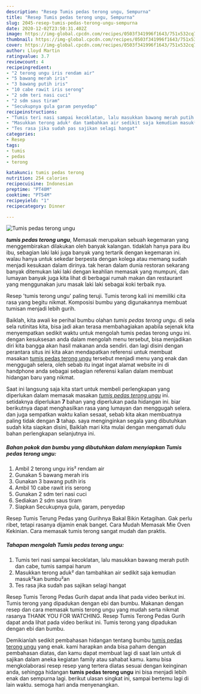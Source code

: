 ```yaml
---
description: "Resep Tumis pedas terong ungu, Sempurna"
title: "Resep Tumis pedas terong ungu, Sempurna"
slug: 2045-resep-tumis-pedas-terong-ungu-sempurna
date: 2020-12-02T23:50:31.402Z
image: https://img-global.cpcdn.com/recipes/0503f341996f1643/751x532cq70/tumis-pedas-terong-ungu-foto-resep-utama.jpg
thumbnail: https://img-global.cpcdn.com/recipes/0503f341996f1643/751x532cq70/tumis-pedas-terong-ungu-foto-resep-utama.jpg
cover: https://img-global.cpcdn.com/recipes/0503f341996f1643/751x532cq70/tumis-pedas-terong-ungu-foto-resep-utama.jpg
author: Lloyd Martin
ratingvalue: 3.7
reviewcount: 4
recipeingredient:
- "2 terong ungu iris rendam air"
- "5 bawang merah iris"
- "3 bawang putih iris"
- "10 cabe rawit iris serong"
- "2 sdm teri nasi cuci"
- "2 sdm saus tiram"
- "Secukupnya gula garam penyedap"
recipeinstructions:
- "Tumis teri nasi sampai kecoklatan, lalu masukkan bawang merah putih dan cabe, tumis sampai harum"
- "Masukkan terong aduk² dan tambahkan air sedikit saja kemudian masuk²kan bumbu²an"
- "Tes rasa jika sudah pas sajikan selagi hangat"
categories:
- Resep
tags:
- tumis
- pedas
- terong

katakunci: tumis pedas terong 
nutrition: 254 calories
recipecuisine: Indonesian
preptime: "PT40M"
cooktime: "PT54M"
recipeyield: "1"
recipecategory: Dinner

---
```



![Tumis pedas terong ungu](https://img-global.cpcdn.com/recipes/0503f341996f1643/751x532cq70/tumis-pedas-terong-ungu-foto-resep-utama.jpg)

<b><i>tumis pedas terong ungu</i></b>, Memasak merupakan sebuah kegemaran yang menggembirakan dilakukan oleh banyak kalangan. tidaklah hanya para ibu ibu, sebagian laki laki juga banyak yang tertarik dengan kegemaran ini. walau hanya untuk sekedar berpesta dengan kolega atau memang sudah menjadi kesukaan dalam dirinya. tak heran dalam dunia restoran sekarang banyak ditemukan laki laki dengan keahlian memasak yang mumpuni, dan lumayan banyak juga kita lihat di berbagai rumah makan dan restaurant yang menggunakan juru masak laki laki sebagai koki terbaik nya.

Resep &#39;tumis terong ungu&#39; paling teruji. Tumis terong kali ini memiliki cita rasa yang begitu nikmat. Komposisi bumbu yang digunakannya membuat tumisan menjadi lebih gurih.

Baiklah, kita awali ke perihal bumbu olahan <i>tumis pedas terong ungu</i>. di sela sela rutinitas kita, bisa jadi akan terasa membahagiakan apabila sejenak kita menyempatkan sedikit waktu untuk mengolah tumis pedas terong ungu ini. dengan kesuksesan anda dalam mengolah menu tersebut, bisa menjadikan diri kita bangga akan hasil makanan anda sendiri. dan lagi disini dengan perantara situs ini kita akan mendapatkan referensi untuk membuat masakan <u>tumis pedas terong ungu</u> tersebut menjadi menu yang enak dan menggugah selera, oleh sebab itu ingat ingat alamat website ini di handphone anda sebagai sebagian referensi kalian dalam membuat hidangan baru yang nikmat.


Saat ini langsung saja kita start untuk membeli perlengkapan yang diperlukan dalam memasak masakan <u><i>tumis pedas terong ungu</i></u> ini. setidaknya diperlukan <b>7</b> bahan yang diperlukan pada hidangan ini. biar berikutnya dapat menghasilkan rasa yang lumayan dan menggugah selera. dan juga sempatkan waktu kalian sesaat, sebab kita akan membuatnya paling tidak dengan <b>3</b> tahap. saya menginginkan segala yang dibutuhkan sudah kita siapkan disini, Baiklah mari kita mulai dengan mengamati dulu bahan perlengkapan selanjutnya ini.

<!--inarticleads1-->

##### Bahan pokok dan bumbu yang dibutuhkan dalam menyiapkan Tumis pedas terong ungu:

1. Ambil 2 terong ungu iris² rendam air
1. Gunakan 5 bawang merah iris
1. Gunakan 3 bawang putih iris
1. Ambil 10 cabe rawit iris serong
1. Gunakan 2 sdm teri nasi cuci
1. Sediakan 2 sdm saus tiram
1. Siapkan Secukupnya gula, garam, penyedap


Resep Tumis Terung Pedas yang Gurihnya Bakal Bikin Ketagihan. Gak perlu ribet, tetapi rasanya dijamin enak banget. Cara Mudah Memasak Mie Oven Kekinian. Cara memasak tumis terong sangat mudah dan praktis. 

<!--inarticleads2-->

##### Tahapan mengolah Tumis pedas terong ungu:

1. Tumis teri nasi sampai kecoklatan, lalu masukkan bawang merah putih dan cabe, tumis sampai harum
1. Masukkan terong aduk² dan tambahkan air sedikit saja kemudian masuk²kan bumbu²an
1. Tes rasa jika sudah pas sajikan selagi hangat


Resep Tumis Terong Pedas Gurih dapat anda lihat pada video berikut ini. Tumis terong yang dipadukan dengan ebi dan bumbu. Makanan dengan resep dan cara memasak tumis terong ungu yang mudah serta nikmat rasanya THANK YOU FOR WATCHING. Resep Tumis Terong Pedas Gurih dapat anda lihat pada video berikut ini. Tumis terong yang dipadukan dengan ebi dan bumbu. 

Demikianlah sedikit pembahasan hidangan tentang bumbu <u>tumis pedas terong ungu</u> yang enak. kami harapkan anda bisa paham dengan pembahasan diatas, dan kamu dapat membuat lagi di saat lain untuk di sajikan dalam aneka kegiatan family atau sahabat kamu. kamu bisa mengkolaborasi resep resep yang tertera diatas sesuai dengan keinginan anda, sehingga hidangan <b>tumis pedas terong ungu</b> ini bisa menjadi lebih enak dan sempurna lagi. berikut ulasan singkat ini, sampai bertemu lagi di lain waktu. semoga hari anda menyenangkan.
